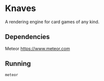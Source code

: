 # Knaves
A rendering engine for card games of any kind.

## Dependencies
Meteor https://www.meteor.com

## Running
```meteor```